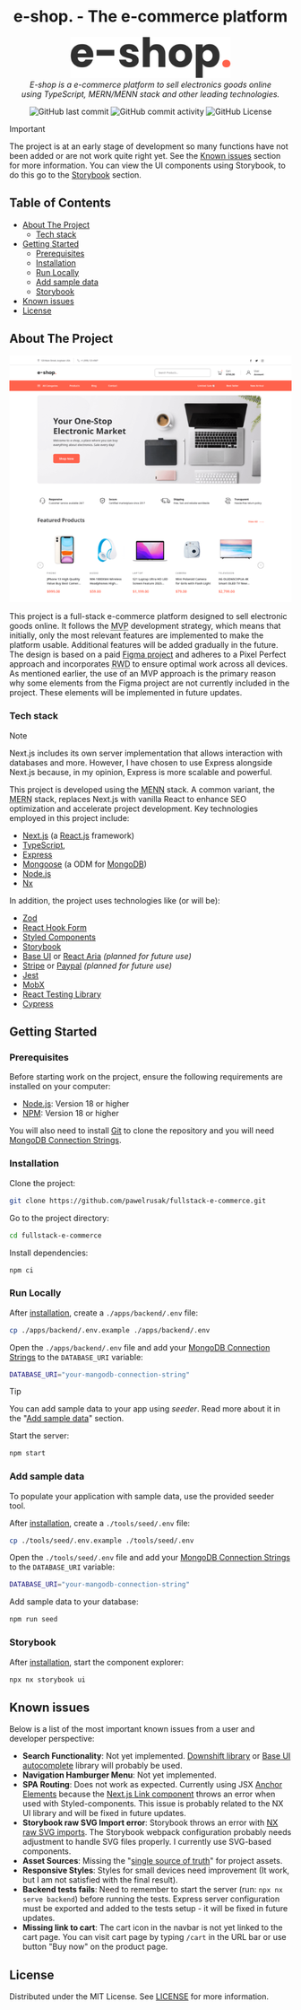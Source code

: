 <h1 align="center">e-shop. - The e-commerce platform</h1>

<p align="center">
  <picture>
    <source media="(prefers-color-scheme: dark)" srcset="./docs/assets/logo-light.svg" width="286" height="74">
    <img alt="e-shop" src="./docs/assets/logo-dark.svg" width="286" height="74">
  </picture>
  <br />
  <em>E-shop is a e-commerce platform to sell electronics goods online
  <br /> using TypeScript, MERN/MENN stack and other leading technologies.</em>
  <br />  
</p>

<p align="center">
  <img src="https://img.shields.io/github/last-commit/pawelrusak/fullstack-e-commerce?style=flat-square" alt="GitHub last commit" />
  <img src="https://img.shields.io/github/commit-activity/w/pawelrusak/fullstack-e-commerce?style=flat-square" alt="GitHub commit activity" />
  <img src="https://img.shields.io/github/license/pawelrusak/fullstack-e-commerce?style=flat-square" alt="GitHub License" />
  <br />
</p>

> [!IMPORTANT]
> The project is at an early stage of development so many functions have not been added or are not work quite right yet.
> See the [Known issues](#known-issues) section for more information.
> You can view the UI components using Storybook, to do this go to the [Storybook](#storybook) section.

## Table of Contents

- [About The Project](#about-the-project)
  - [Tech stack](#tech-stack)
- [Getting Started](#getting-started)
  - [Prerequisites](#prerequisites)
  - [Installation](#installation)
  - [Run Locally](#run-locally)
  - [Add sample data](#add-sample-data)
  - [Storybook](#storybook)
- [Known issues](#known-issues)
- [License](#license)

## About The Project

<p align="center">
  <img src="./docs/assets/screenshot/homepage-screenshot.png" alt="Project homepage with navbar, hero, values section and featured product section" />
  <br />
</p>

This project is a full-stack e-commerce platform designed to sell electronic goods online. It follows the <abbr title="Minimum Viable Product">MVP</abbr> development strategy, which means that initially, only the most relevant features are implemented to make the platform usable. Additional features will be added gradually in the future. The design is based on a paid [Figma project](https://www.creativefabrica.com/pl/product/e-shop-e-commerce-website-design-ui/) and adheres to a Pixel Perfect approach and incorporates <abbr title="Responsive Web Design">RWD</abbr> to ensure optimal work across all devices. As mentioned earlier, the use of an MVP approach is the primary reason why some elements from the Figma project are not currently included in the project. These elements will be implemented in future updates.

### Tech stack

> [!NOTE]
> Next.js includes its own server implementation that allows interaction with databases and more. However, I have chosen to use Express alongside Next.js because, in my opinion, Express is more scalable and powerful.

This project is developed using the <abbr title="MongoDB, Express.js, Next.js, and Node.js JavaScript software stack">MENN</abbr> stack. A common variant, the <abbr title="MongoDB, Express.js, React.js, and Node.js JavaScript software stack">MERN</abbr> stack, replaces Next.js with vanilla React to enhance SEO optimization and accelerate project development. Key technologies employed in this project include:

- [Next.js](https://nextjs.org/) (a [React.js](https://reactjs.org/) framework)
- [TypeScript](https://www.typescriptlang.org/),
- [Express](https://expressjs.com/)
- [Mongoose](https://mongoosejs.com/) (a ODM for [MongoDB](https://www.mongodb.com/))
- [Node.js](https://nodejs.org/)
- [Nx](https://nx.dev/)

In addition, the project uses technologies like (or will be):

- [Zod](https://zod.dev/)
- [React Hook Form](https://react-hook-form.com/)
- [Styled Components](https://styled-components.com/)
- [Storybook](https://storybook.js.org/)
- [Base UI](https://mui.com/base-ui/) or [React Aria](https://react-spectrum.adobe.com/react-aria/) _(planned for future use)_
- [Stripe](https://stripe.com/) or [Paypal](https://www.paypal.com/) _(planned for future use)_
- [Jest](https://jestjs.io/)
- [MobX](https://mobx.js.org/)
- [React Testing Library](https://testing-library.com/docs/react-testing-library/intro/)
- [Cypress](https://www.cypress.io/)

## Getting Started

### Prerequisites

Before starting work on the project, ensure the following requirements are installed on your computer:

- [Node.js](https://nodejs.org/): Version 18 or higher
- [NPM](https://www.npmjs.com/): Version 18 or higher

You will also need to install [Git](https://github.com/git-guides/install-git) to clone the repository and you will need [MongoDB Connection Strings](https://www.mongodb.com/resources/products/fundamentals/mongodb-connection-string).

### Installation

Clone the project:

```bash
git clone https://github.com/pawelrusak/fullstack-e-commerce.git
```

Go to the project directory:

```bash
cd fullstack-e-commerce
```

Install dependencies:

```bash
npm ci
```

### Run Locally

After [installation](#installation), create a `./apps/backend/.env` file:

```bash
cp ./apps/backend/.env.example ./apps/backend/.env
```

Open the `./apps/backend/.env` file and add your [MongoDB Connection Strings](https://www.mongodb.com/resources/products/fundamentals/mongodb-connection-string) to the `DATABASE_URI` variable:

```bash
DATABASE_URI="your-mangodb-connection-string"
```

> [!TIP]
> You can add sample data to your app using _seeder_. Read more about it in the "[Add sample data](#add-sample-data)" section.

Start the server:

```bash
npm start
```

### Add sample data

To populate your application with sample data, use the provided seeder tool.

After [installation](#installation), create a `./tools/seed/.env` file:

```bash
cp ./tools/seed/.env.example ./tools/seed/.env
```

Open the `./tools/seed/.env` file and add your [MongoDB Connection Strings](https://www.mongodb.com/resources/products/fundamentals/mongodb-connection-string) to the `DATABASE_URI` variable:

```bash
DATABASE_URI="your-mangodb-connection-string"
```

Add sample data to your database:

```bash
npm run seed
```

### Storybook

After [installation](#installation), start the component explorer:

```bash
npx nx storybook ui
```

## Known issues

Below is a list of the most important known issues from a user and developer perspective:

- **Search Functionality**: Not yet implemented. [Downshift library](https://www.downshift-js.com/) or [Base UI autocomplete](https://mui.com/base-ui/react-autocomplete/) library will probably be used.
- **Navigation Hamburger Menu**: Not yet implemented.
- **SPA Routing**: Does not work as expected. Currently using JSX [Anchor Elements](https://developer.mozilla.org/en-US/docs/Web/HTML/Element/a) because the [Next.js Link component](https://nextjs.org/docs/pages/api-reference/components/link) throws an error when used with Styled-components. This issue is probably related to the NX UI library and will be fixed in future updates.
- **Storybook raw SVG Import error**: Storybook throws an error with [NX raw SVG imports](https://nx.dev/recipes/react/adding-assets-react#adding-svgs). The Storybook webpack configuration probably needs adjustment to handle SVG files properly. I currently use SVG-based components.
- **Asset Sources**: Missing the "[single source of truth](https://en.wikipedia.org/wiki/Single_source_of_truth)" for project assets.
- **Responsive Styles**: Styles for small devices need improvement (It work, but I am not satisfied with the final result).
- **Backend tests fails**: Need to remember to start the server (run: `npx nx serve backend`) before running the tests. Express server configuration must be exported and added to the tests setup - it will be fixed in future updates.
- **Missing link to cart**: The cart icon in the navbar is not yet linked to the cart page. You can visit cart page by typing `/cart` in the URL bar or use button "Buy now" on the product page.

## License

Distributed under the MIT License. See [LICENSE](./LICENSE) for more information.
